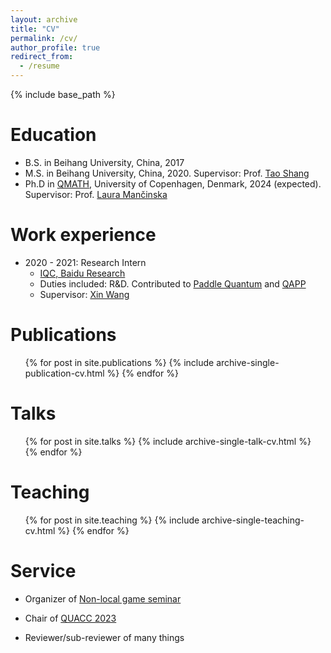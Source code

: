 ```yaml
---
layout: archive
title: "CV"
permalink: /cv/
author_profile: true
redirect_from:
  - /resume
---
```


{% include base_path %}

Education
======
* B.S. in Beihang University, China, 2017
* M.S. in Beihang University, China, 2020. Supervisor: Prof. [Tao Shang](https://cst.buaa.edu.cn/info/1111/2767.htm)
* Ph.D in [QMATH](https://qmath.ku.dk), University of Copenhagen, Denmark, 2024 (expected). Supervisor: Prof. [Laura Mančinska](https://www.math.ku.dk/english/staff/?pure=en/persons/604782)

Work experience
======
* 2020 - 2021: Research Intern
  * [IQC, Baidu Research](https://quantum.baidu.com/about)
  * Duties included: R&D. Contributed to [Paddle Quantum](https://qml.baidu.com) and [QAPP](https://quantum-hub.baidu.com/qapp/tutorial-overview)
  * Supervisor: [Xin Wang](https://www.xinwang.info)

Publications
======
  <ul>{% for post in site.publications %}
    {% include archive-single-publication-cv.html %}
  {% endfor %}</ul>
  
Talks
======
  <ul>{% for post in site.talks %}
    {% include archive-single-talk-cv.html %}
  {% endfor %}</ul>
  
Teaching
======
  <ul>{% for post in site.teaching %}
    {% include archive-single-teaching-cv.html %}
  {% endfor %}</ul>
  
Service
======

* Organizer of [Non-local game seminar](https://sites.google.com/view/non-local-games/home)

* Chair of [QUACC 2023](https://quacc2023.cft.edu.pl/#about)

* Reviewer/sub-reviewer of many things
